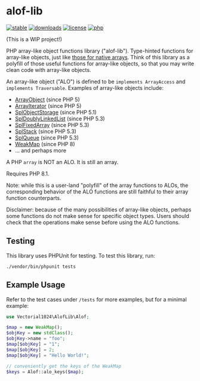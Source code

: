 # alof-lib
[![stable](http://poser.pugx.org/vectorial1024/alof-lib/v)](https://packagist.org/packages/vectorial1024/alof-lib)
[![downloads](http://poser.pugx.org/vectorial1024/alof-lib/downloads)](https://packagist.org/packages/vectorial1024/alof-lib)
[![license](http://poser.pugx.org/vectorial1024/alof-lib/license)](https://packagist.org/packages/vectorial1024/alof-lib)
[![php](http://poser.pugx.org/vectorial1024/alof-lib/require/php)](https://packagist.org/packages/vectorial1024/alof-lib)

(This is a WIP project!)

PHP array-like object functions library ("alof-lib"). Type-hinted functions for array-like objects, just like [those for native arrays](https://www.php.net/manual/en/ref.array.php). Think of this library as a polyfill of those useful functions for array-like objects, so that you may write clean code with array-like objects.

An array-like object ("ALO") is defined to be `implements ArrayAccess` and `implements Traversable`. Examples of array-like objects include:
- [ArrayObject](https://www.php.net/manual/en/class.arrayobject.php) (since PHP 5)
- [ArrayIterator](https://www.php.net/manual/en/class.arrayiterator.php) (since PHP 5)
- [SplObjectStorage](https://www.php.net/manual/en/class.splobjectstorage.php) (since PHP 5.1)
- [SplDoublyLinkedList](https://www.php.net/manual/en/class.spldoublylinkedlist.php) (since PHP 5.3)
- [SplFixedArray](https://www.php.net/manual/en/class.splfixedarray.php) (since PHP 5.3)
- [SplStack](https://www.php.net/manual/en/class.splstack.php) (since PHP 5.3)
- [SplQueue](https://www.php.net/manual/en/class.splqueue.php) (since PHP 5.3)
- [WeakMap](https://www.php.net/manual/en/class.weakmap.php) (since PHP 8)
- ... and perhaps more

A PHP `array` is NOT an ALO. It is still an array.

Requires PHP 8.1.

Note: while this is a user-land "polyfill" of the array functions to ALOs, the corresponding behavior of the ALO functions are still faithful to their array function counterparts.

Disclaimer: because of the many possibilities of array-like objects, perhaps some functions do not make sense for specific object types. Users should check that the operations make sense before using the ALO functions.

## Testing
This library uses PHPUnit for testing. To test this library, run:

```
./vendor/bin/phpunit tests
```

## Example Usage
Refer to the test cases under `/tests` for more examples, but for a minimal example:
```php
use Vectorial1024\AlofLib\Alof;

$map = new WeakMap();
$objKey = new stdClass();
$objKey->name = "foo";
$map[$objKey] = "1";
$map[$objKey] = 2;
$map[$objKey] = "Hello World!";

// conveniently get the keys of the WeakMap
$keys = Alof::alo_keys($map);
```
